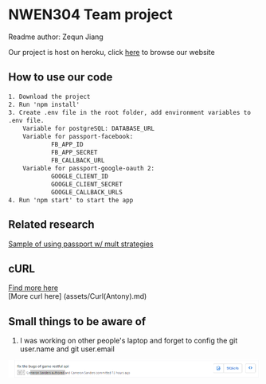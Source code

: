# NWEN304 Team project

Readme author: Zequn Jiang

Our project is host on heroku, click [here](https://nwen304-team-project.herokuapp.com/) to browse our website

## How to use our code

```Text
1. Download the project
2. Run 'npm install'
3. Create .env file in the root folder, add environment variables to .env file.
    Variable for postgreSQL: DATABASE_URL
    Variable for passport-facebook:
            FB_APP_ID
            FB_APP_SECRET
            FB_CALLBACK_URL
    Variable for passport-google-oauth 2:
            GOOGLE_CLIENT_ID
            GOOGLE_CLIENT_SECRET
            GOOGLE_CALLBACK_URLS
4. Run 'npm start' to start the app
```

## Related research

[Sample of using passport w/ mult strategies](https://gist.github.com/joshbirk/1732068)

## cURL

[Find more here](assets/curl.md)</br>
[More curl here] (assets/Curl(Antony).md)

## Small things to be aware of

1. I was working on other people's laptop and forget to config the git user.name and git user.email

![forget to config github name when working on other pc](assets/images/forget-to-config-github-name.PNG)
